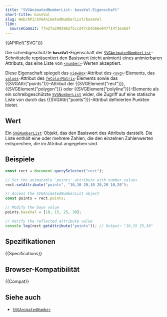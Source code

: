 ```yaml
---
title: "SVGAnimatedNumberList: baseVal-Eigenschaft"
short-title: baseVal
slug: Web/API/SVGAnimatedNumberList/baseVal
l10n:
  sourceCommit: ffe2fa2992962f5ccd47cb4566e047f14f1ea6d7
---
```


{{APIRef("SVG")}}

Die schreibgeschützte **`baseVal`**-Eigenschaft der [`SVGAnimatedNumberList`](/de/docs/Web/API/SVGAnimatedNumberList)-Schnittstelle repräsentiert den Basiswert (nicht animiert) eines animierbaren Attributs, das eine Liste von [`<number>`](/de/docs/Web/SVG/Content_type#number)-Werten akzeptiert.

Diese Eigenschaft spiegelt das [`viewBox`](/de/docs/Web/SVG/Attribute/viewBox)-Attribut des [`<svg>`](/de/docs/Web/SVG/Element/svg)-Elements, das [`values`](/de/docs/Web/SVG/Attribute/values#fecolormatrix)-Attribut des [`feColorMatrix`](/de/docs/Web/SVG/Element/feColorMatrix)-Elements sowie das {{SVGAttr("points")}}-Attribut der {{SVGElement("rect")}}, {{SVGElement("polygon")}} oder {{SVGElement("polyline")}}-Elemente als ein schreibgeschützte [`SVGNumberList`](/de/docs/Web/API/SVGNumberList) wider, die Zugriff auf eine statische Liste von durch das {{SVGAttr("points")}}-Attribut definierten Punkten bietet.

## Wert

Ein [`SVGNumberList`](/de/docs/Web/API/SVGNumberList)-Objekt, das den Basiswert des Attributs darstellt. Die Liste enthält eine oder mehrere Zahlen, die den einzelnen Zahlenwerten entsprechen, die im Attribut angegeben sind.

## Beispiele

```js
const rect = document.querySelector("rect");

// Set the animatable 'points' attribute with number values
rect.setAttribute("points", "10,10 20,10 20,20 10,20");

// Access the SVGAnimatedNumberList object
const points = rect.points;

// Modify the base value
points.baseVal = [10, 15, 25, 30];

// Verify the reflected attribute value
console.log(rect.getAttribute("points")); // Output: "10,15 25,30"
```

## Spezifikationen

{{Specifications}}

## Browser-Kompatibilität

{{Compat}}

## Siehe auch

- [`SVGAnimatedNumber`](/de/docs/Web/API/SVGAnimatedNumber)

